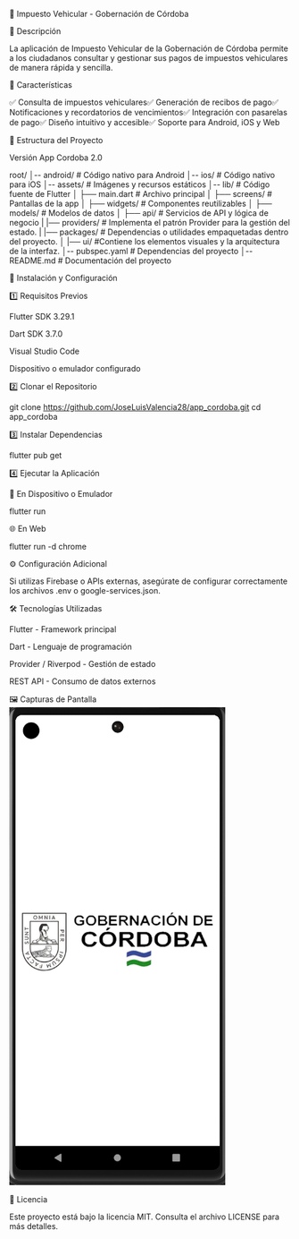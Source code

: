🚗 Impuesto Vehicular - Gobernación de Córdoba

  

📌 Descripción

La aplicación de Impuesto Vehicular de la Gobernación de Córdoba permite a los ciudadanos consultar y gestionar sus pagos de impuestos vehiculares de manera rápida y sencilla.

🚀 Características

✅ Consulta de impuestos vehiculares✅ Generación de recibos de pago✅ Notificaciones y recordatorios de vencimientos✅ Integración con pasarelas de pago✅ Diseño intuitivo y accesible✅ Soporte para Android, iOS y Web

📂 Estructura del Proyecto

Versión App Cordoba 2.0

root/
│-- android/          # Código nativo para Android
│-- ios/              # Código nativo para iOS
│-- assets/           # Imágenes y recursos estáticos
│-- lib/              # Código fuente de Flutter
│   ├── main.dart     # Archivo principal
│   ├── screens/      # Pantallas de la app
│   ├── widgets/      # Componentes reutilizables
│   ├── models/       # Modelos de datos
│   ├── api/          # Servicios de API y lógica de negocio
|   |── providers/    # Implementa el patrón Provider para la gestión del estado.
|   |── packages/     # Dependencias o utilidades empaquetadas dentro del proyecto.
│   |── ui/           #Contiene los elementos visuales y la arquitectura de la interfaz.
│-- pubspec.yaml      # Dependencias del proyecto
│-- README.md         # Documentación del proyecto

📲 Instalación y Configuración

1️⃣ Requisitos Previos

Flutter SDK 3.29.1

Dart SDK 3.7.0

Visual Studio Code

Dispositivo o emulador configurado

2️⃣ Clonar el Repositorio

git clone https://github.com/JoseLuisValencia28/app_cordoba.git
cd app_cordoba

3️⃣ Instalar Dependencias

flutter pub get

4️⃣ Ejecutar la Aplicación

📱 En Dispositivo o Emulador

flutter run

🌐 En Web

flutter run -d chrome

⚙️ Configuración Adicional

Si utilizas Firebase o APIs externas, asegúrate de configurar correctamente los archivos .env o google-services.json.

🛠️ Tecnologías Utilizadas

Flutter - Framework principal

Dart - Lenguaje de programación

Provider / Riverpod - Gestión de estado

REST API - Consumo de datos externos

🖼️ Capturas de Pantalla
![alt text](image.png)

📝 Licencia

Este proyecto está bajo la licencia MIT. Consulta el archivo LICENSE para más detalles.

